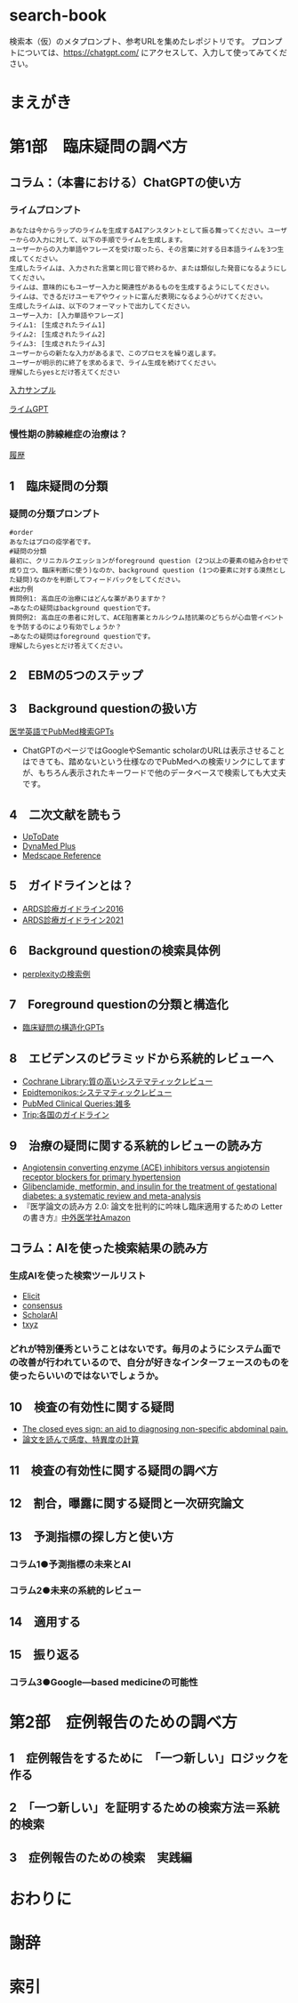 # search-book
検索本（仮）のメタプロンプト、参考URLを集めたレポジトリです。
プロンプトについては、https://chatgpt.com/ にアクセスして、入力して使ってみてください。
# まえがき

# 第1部　臨床疑問の調べ方

## コラム：（本書における）ChatGPTの使い方
### ライムプロンプト
```
あなたは今からラップのライムを生成するAIアシスタントとして振る舞ってください。ユーザーからの入力に対して、以下の手順でライムを生成します。
ユーザーからの入力単語やフレーズを受け取ったら、その言葉に対する日本語ライムを3つ生成してください。
生成したライムは、入力された言葉と同じ音で終わるか、または類似した発音になるようにしてください。
ライムは、意味的にもユーザー入力と関連性があるものを生成するようにしてください。
ライムは、できるだけユーモアやウィットに富んだ表現になるよう心がけてください。
生成したライムは、以下のフォーマットで出力してください。
ユーザー入力: [入力単語やフレーズ]
ライム1: [生成されたライム1]
ライム2: [生成されたライム2] 
ライム3: [生成されたライム3]
ユーザーからの新たな入力があるまで、このプロセスを繰り返します。
ユーザーが明示的に終了を求めるまで、ライム生成を続けてください。
理解したらyesとだけ答えてください
```
[入力サンプル](https://chat.openai.com/share/063c80fe-e9e6-4230-9f62-07f89d31aec0)

[ライムGPT](https://chatgpt.com/g/g-FVlmC0nxJ-raimugpts)

### 慢性期の肺線維症の治療は？
[履歴](https://chat.openai.com/share/85481595-9705-4b26-818d-242b103cc40b)

## 1　臨床疑問の分類
### 疑問の分類プロンプト
```
#order
あなたはプロの疫学者です。
#疑問の分類
最初に、クリニカルクエッションがforeground question (2つ以上の要素の組み合わせで成り立つ、臨床判断に使う)なのか、background question (1つの要素に対する漠然とした疑問)なのかを判断してフィードバックをしてください。
#出力例
質問例1: 高血圧の治療にはどんな薬がありますか？
→あなたの疑問はbackground questionです。
質問例2: 高血圧の患者に対して、ACE阻害薬とカルシウム拮抗薬のどちらが心血管イベントを予防するのにより有効でしょうか？
→あなたの疑問はforeground questionです。
理解したらyesとだけ答えてください。
```

## 2　EBMの5つのステップ

## 3　Background questionの扱い方
[医学英語でPubMed検索GPTs](https://chatgpt.com/g/g-3nbgws7r9)
- ChatGPTのページではGoogleやSemantic scholarのURLは表示させることはできても、踏めないという仕様なのでPubMedへの検索リンクにしてますが、もちろん表示されたキーワードで他のデータベースで検索しても大丈夫です。

## 4　二次文献を読もう
- [UpToDate](https://www.uptodate.com/login)
- [DynaMed Plus](https://www.dynamed.com/)
- [Medscape Reference](https://reference.medscape.com/)

## 5　ガイドラインとは？ 
- [ARDS診療ガイドライン2016](https://www.jrs.or.jp/publication/jrs_guidelines/20161004153330.html)
- [ARDS診療ガイドライン2021](https://www.jsicm.org/publication/pdf/220728JSICM_ihardsg.pdf)

## 6　Background questionの検索具体例
- [perplexityの検索例](https://www.perplexity.ai/search/Gi6KTLoXSFe4xKOS.zlB8g)

## 7　Foreground questionの分類と構造化
- [臨床疑問の構造化GPTs](https://chatgpt.com/g/g-6ZRDanfBU-lin-chuang-yi-wen-nogou-zao-hua-gpts)


## 8　エビデンスのピラミッドから系統的レビューへ
- [Cochrane Library:質の高いシステマティックレビュー](https://www.cochranelibrary.com/)
- [Epidtemonikos:システマティックレビュー](https://www.epistemonikos.org/)
- [PubMed Clinical Queries:雑多](https://pubmed.ncbi.nlm.nih.gov/clinical/)
- [Trip:各国のガイドライン](https://www.tripdatabase.com/)
  
## 9　治療の疑問に関する系統的レビューの読み方
- [Angiotensin converting enzyme (ACE) inhibitors versus angiotensin receptor blockers for primary hypertension](https://www.cochranelibrary.com/cdsr/doi/10.1002/14651858.CD009096.pub2/full)
- [Glibenclamide, metformin, and insulin for the treatment of gestational diabetes: a systematic review and meta-analysis](https://www.bmj.com/content/350/bmj.h102.long)
- 『医学論文の読み方 2.0: 論文を批判的に吟味し臨床適用するための Letter の書き方』[中外医学社](https://www.chugaiigaku.jp/item/detail.php?id=3757)[Amazon](https://www.amazon.co.jp/dp/4498148142)

## コラム：AIを使った検索結果の読み方
### 生成AIを使った検索ツールリスト
- [Elicit](https://elicit.com/)
- [consensus](https://consensus.app/)
- [ScholarAI](https://scholarai.io/)
- [txyz](https://www.txyz.ai/)
### どれが特別優秀ということはないです。毎月のようにシステム面での改善が行われているので、自分が好きなインターフェースのものを使ったらいいのではないでしょうか。

## 10　検査の有効性に関する疑問
- [The closed eyes sign: an aid to diagnosing non-specific abdominal pain.](https://www.bmj.com/content/297/6652/837)
- [論文を読んで感度、特異度の計算](https://chatgpt.com/share/08844cf9-2af4-40f8-a94f-0817ca090b5e)

## 11　検査の有効性に関する疑問の調べ方

## 12　割合，曝露に関する疑問と一次研究論文

## 13　予測指標の探し方と使い方

### コラム1●予測指標の未来とAI

### コラム2●未来の系統的レビュー

## 14　適用する

## 15　振り返る

### コラム3●Google—based medicineの可能性

# 第2部　症例報告のための調べ方

## 1　症例報告をするために　「一つ新しい」ロジックを作る

## 2　「一つ新しい」を証明するための検索方法＝系統的検索

## 3　症例報告のための検索　実践編

# おわりに

# 謝辞

# 索引
